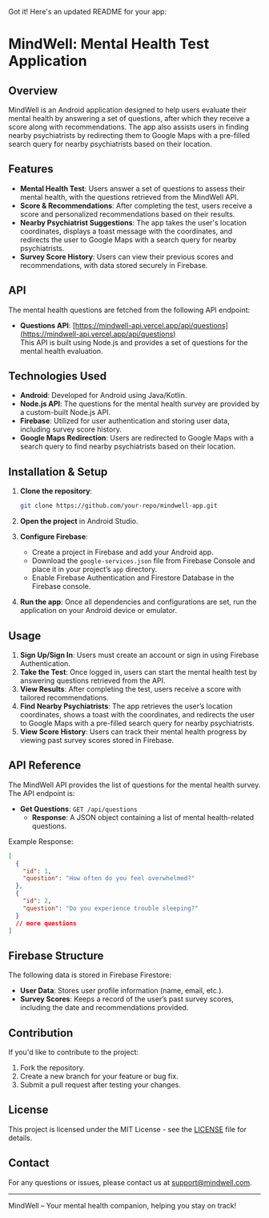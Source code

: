 Got it! Here's an updated README for your app:

# MindWell: Mental Health Test Application

## Overview
MindWell is an Android application designed to help users evaluate their mental health by answering a set of questions, after which they receive a score along with recommendations. The app also assists users in finding nearby psychiatrists by redirecting them to Google Maps with a pre-filled search query for nearby psychiatrists based on their location.

## Features
- **Mental Health Test**: Users answer a set of questions to assess their mental health, with the questions retrieved from the MindWell API.
- **Score & Recommendations**: After completing the test, users receive a score and personalized recommendations based on their results.
- **Nearby Psychiatrist Suggestions**: The app takes the user's location coordinates, displays a toast message with the coordinates, and redirects the user to Google Maps with a search query for nearby psychiatrists.
- **Survey Score History**: Users can view their previous scores and recommendations, with data stored securely in Firebase.

## API
The mental health questions are fetched from the following API endpoint:
- **Questions API**: [https://mindwell-api.vercel.app/api/questions](https://mindwell-api.vercel.app/api/questions)  
This API is built using Node.js and provides a set of questions for the mental health evaluation.

## Technologies Used
- **Android**: Developed for Android using Java/Kotlin.
- **Node.js API**: The questions for the mental health survey are provided by a custom-built Node.js API.
- **Firebase**: Utilized for user authentication and storing user data, including survey score history.
- **Google Maps Redirection**: Users are redirected to Google Maps with a search query to find nearby psychiatrists based on their location.

## Installation & Setup
1. **Clone the repository**:
   ```bash
   git clone https://github.com/your-repo/mindwell-app.git
   ```
2. **Open the project** in Android Studio.

3. **Configure Firebase**:
   - Create a project in Firebase and add your Android app.
   - Download the `google-services.json` file from Firebase Console and place it in your project’s `app` directory.
   - Enable Firebase Authentication and Firestore Database in the Firebase console.

4. **Run the app**: Once all dependencies and configurations are set, run the application on your Android device or emulator.

## Usage
1. **Sign Up/Sign In**: Users must create an account or sign in using Firebase Authentication.
2. **Take the Test**: Once logged in, users can start the mental health test by answering questions retrieved from the API.
3. **View Results**: After completing the test, users receive a score with tailored recommendations.
4. **Find Nearby Psychiatrists**: The app retrieves the user’s location coordinates, shows a toast with the coordinates, and redirects the user to Google Maps with a pre-filled search query for nearby psychiatrists.
5. **View Score History**: Users can track their mental health progress by viewing past survey scores stored in Firebase.

## API Reference
The MindWell API provides the list of questions for the mental health survey. The API endpoint is:

- **Get Questions**: `GET /api/questions`
  - **Response**: A JSON object containing a list of mental health-related questions.

Example Response:
```json
[
  {
    "id": 1,
    "question": "How often do you feel overwhelmed?"
  },
  {
    "id": 2,
    "question": "Do you experience trouble sleeping?"
  }
  // more questions
]
```

## Firebase Structure
The following data is stored in Firebase Firestore:
- **User Data**: Stores user profile information (name, email, etc.).
- **Survey Scores**: Keeps a record of the user’s past survey scores, including the date and recommendations provided.

## Contribution
If you'd like to contribute to the project:
1. Fork the repository.
2. Create a new branch for your feature or bug fix.
3. Submit a pull request after testing your changes.

## License
This project is licensed under the MIT License - see the [LICENSE](LICENSE) file for details.

## Contact
For any questions or issues, please contact us at support@mindwell.com.

---

MindWell – Your mental health companion, helping you stay on track!
